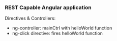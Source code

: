 ### REST Capable Angular application
Directives & Controllers:
  * ng-controller: mainCtrl with helloWorld function
  * ng-click directive: fires helloWorld function
